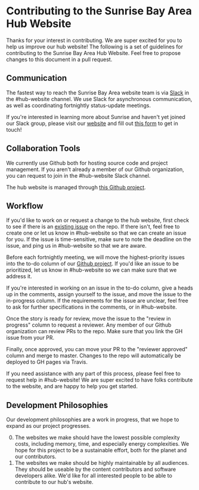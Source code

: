 # Contributing to the Sunrise Bay Area Hub Website

Thanks for your interest in contributing. We are super excited for you to help us improve our hub website! The following is a set of guidelines for contributing to the Sunrise Bay Area Hub Website. Feel free to propose changes to this document in a pull request.

## Communication

The fastest way to reach the Sunrise Bay Area website team is via [Slack](https://sunrisebayarea.slack.com/)
in the #hub-website channel. We use Slack for asynchronous communication, as well as coordinating
fortnightly status-update meetings.

If you're interested in learning more about Sunrise and haven't yet joined our Slack group,
please visit our [website](https://sfbay.sunrisemovement.org/) and fill out [this form](https://docs.google.com/forms/d/e/1FAIpQLScQQ5mV2fJ8sIbhYNVm5XwnhAjymxllwMJ0EqIe3bkj-750ew/viewform) to get in touch!

## Collaboration Tools

We currently use Github both for hosting source code and project management. If you aren't already a member of our Github organization, you can request to join in the #hub-website Slack channel.

The hub website is managed through [this Github project][project].

## Workflow

If you'd like to work on or request a change to the hub website, first check to see if there is an [existing issue](https://github.com/sunrise-bay-area/sunrise-bay-area/issues) on the repo. If there isn't, feel free to create one or let us know in #hub-website so that we can create an issue for you. If the issue is time-sensitive, make sure to note the deadline on the issue, and ping us in #hub-website so that we are aware.

Before each fortnightly meeting, we will move the highest-priority issues into the to-do column of our [Github project][project]. If you'd like an issue to be prioritized, let us know in #hub-website so we can make sure that we address it.

If you're interested in working on an issue in the to-do column, give a heads up in the comments, assign yourself to the issue, and move the issue to the in-progress column. If the requirements for the issue are unclear, feel free to ask for further specifications in the comments, or in #hub-website.

Once the story is ready for review, move the issue to the "review in progress" column to request a reviewer. Any member of our Github organization can review PRs to the repo. Make sure that you link the GH issue from your PR.

Finally, once approved, you can move your PR to the "reviewer approved" column and merge to master. Changes to the repo will automatically be deployed to GH pages via Travis.

If you need assistance with any part of this process, please feel free to request help in #hub-website! We are super excited to have folks contribute to the website, and are happy to help you get started.

## Development Philosophies

Our development philosophies are a work in progress, that we hope to expand as our project progresses.

0. The websites we make should have the lowest possible complexity costs, including memory, time, and especially energy complexities. We hope for this project to be a sustainable effort, both for the planet and our contributors.
1. The websites we make should be highly maintainable by all audiences. They should be useable by the content contributors and software developers alike. We'd like for all interested people to be able to contribute to our hub's website.

[project]: https://github.com/sunrise-bay-area/sunrise-bay-area/projects/1
